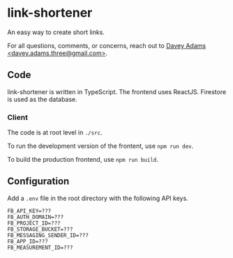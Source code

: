 # link-shortener

An easy way to create short links.

For all questions, comments, or concerns, reach out to [Davey Adams \<davey.adams.three@gmail.com\>](https://github.com/humandavey).

## Code

link-shortener is written in TypeScript.
The frontend uses ReactJS.
Firestore is used as the database.

### Client

The code is at root level in `./src`.

To run the development version of the frontent, use `npm run dev`.

To build the production frontend, use `npm run build`.

## Configuration

Add a `.env` file in the root directory with the following API keys.

```
FB_API_KEY=???
FB_AUTH_DOMAIN=???
FB_PROJECT_ID=???
FB_STORAGE_BUCKET=???
FB_MESSAGING_SENDER_ID=???
FB_APP_ID=???
FB_MEASUREMENT_ID=???
```
